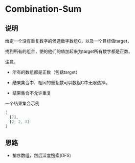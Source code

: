# Combination-Sum

## 说明

给定一个没有重复数字的候选数字数组C，以及一个目标值target，

找到所有的组合，使的他们的值加起来为target所有数字都是正数。

注意，

- 所有的数组都是正数（包括target）

- 结果集合中，相同的重复数可以数组C中无限选择。

- 结果集合不允许重复

一个结果集合示例

```js
[
  [7],
  [2, 2, 3]
]
```

## 思路

- 排序数组，然后深度搜索(DFS)